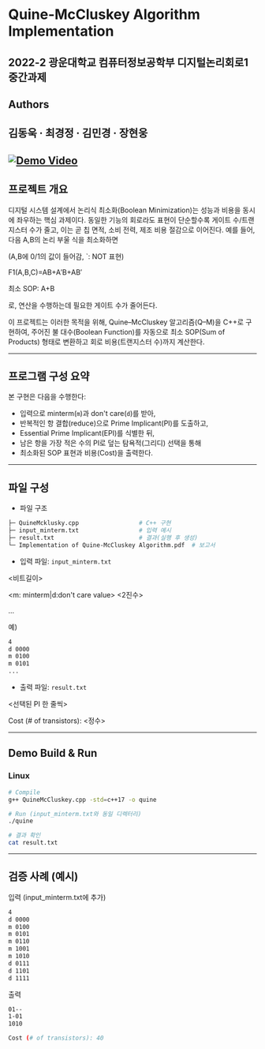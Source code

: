 # Quine-McCluskey Algorithm Implementation  
2022-2 광운대학교 컴퓨터정보공학부 디지털논리회로1 중간과제
---
## Authors

김동욱 · 최경정 · 김민경 · 장현웅
---
[![Demo Video](https://img.youtube.com/vi/jBF4zhkyvls/0.jpg)](https://youtu.be/jBF4zhkyvls)  
---
## 프로젝트 개요
디지털 시스템 설계에서 논리식 최소화(Boolean Minimization)는 성능과 비용을 동시에 좌우하는 핵심 과제이다.
동일한 기능의 회로라도 표현이 단순할수록 게이트 수/트랜지스터 수가 줄고, 이는 곧 칩 면적, 소비 전력, 제조 비용 절감으로 이어진다.
예를 들어, 다음 A,B의 논리 부울 식을 최소화하면 

(A,B에 0/1의 값이 들어감, `: NOT 표현)

F1(A,B,C)=AB+A′B+AB′

최소 SOP: A+B

로, 연산을 수행하는데 필요한 게이트 수가 줄어든다.

이 프로젝트는 이러한 목적을 위해, Quine–McCluskey 알고리즘(Q–M)을 C++로 구현하여, 
주어진 불 대수(Boolean Function)를 자동으로 최소 SOP(Sum of Products) 형태로 변환하고 회로 비용(트랜지스터 수)까지 계산한다.

---
## 프로그램 구성 요약

본 구현은 다음을 수행한다:
- 입력으로 minterm(`m`)과 don't care(`d`)를 받아,  
- 반복적인 항 결합(reduce)으로 Prime Implicant(PI)를 도출하고,  
- Essential Prime Implicant(EPI)를 식별한 뒤,  
- 남은 항을 가장 적은 수의 PI로 덮는 탐욕적(그리디) 선택을 통해  
- 최소화된 SOP 표현과 비용(Cost)을 출력한다.

---
## 파일 구성

- 파일 구조
```bash
├─ QuineMcklusky.cpp                 # C++ 구현
├─ input_minterm.txt                 # 입력 예시
├─ result.txt                        # 결과(실행 후 생성)
└─ Implementation of Quine-McCluskey Algorithm.pdf  # 보고서
```

- 입력 파일: `input_minterm.txt`

<비트길이>

<m: minterm|d:don't care value> <2진수>

...

예)
```bash
4
d 0000
m 0100
m 0101
...
```

- 출력 파일: `result.txt`

<선택된 PI 한 줄씩>

Cost (# of transistors): <정수>

---
## Demo Build & Run 
### Linux

```bash
# Compile
g++ QuineMcCluskey.cpp -std=c++17 -o quine

# Run (input_minterm.txt와 동일 디렉터리)
./quine

# 결과 확인
cat result.txt
```

---
## 검증 사례 (예시)

입력 (input_minterm.txt에 추가)
```bash
4
d 0000
m 0100
m 0101
m 0110
m 1001
m 1010
d 0111
d 1101
d 1111
```

출력

```bash
01--
1-01
1010

Cost (# of transistors): 40
```

